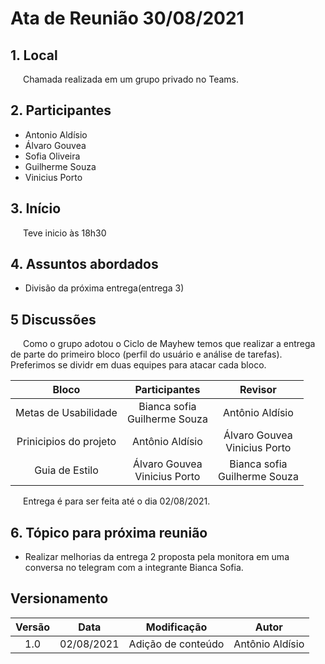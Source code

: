 # Ata de Reunião 30/08/2021

## 1. Local
<p style="text-indent: 20px; align = "justify">
Chamada realizada em um grupo privado no Teams.
</p>


## 2. Participantes
- Antonio Aldísio
- Álvaro  Gouvea 
- Sofia  Oliveira
- Guilherme  Souza
- Vinicius Porto


## 3. Início
<p style="text-indent: 20px; align = "justify">
Teve inicio às 18h30
</p>

## 4. Assuntos abordados

- Divisão da próxima entrega(entrega 3)


## 5 Discussões

<p style="text-indent: 20px; align = "justify">
Como o grupo adotou o Ciclo de Mayhew temos que realizar a entrega de parte do primeiro bloco (perfil do usuário e análise de tarefas). Preferimos se dividr em duas equipes para atacar cada bloco.
</p>

<center>

| Bloco | Participantes| Revisor |
|:--:|:--:|:--:|
|Metas de Usabilidade| Bianca sofia <br> Guilherme  Souza | Antônio Aldísio|
|Prinicipios do projeto| Antônio Aldísio |Álvaro  Gouvea <br> Vinicius Porto|
| Guia de Estilo | Álvaro  Gouvea <br> Vinicius Porto| Bianca sofia <br> Guilherme  Souza |



</center>


<p style="text-indent: 20px; align = "justify">
Entrega é para ser feita até o dia 02/08/2021.
</p>

## 6. Tópico para próxima reunião
- Realizar melhorias da entrega 2 proposta pela monitora em uma conversa no telegram com a integrante Bianca Sofia.


## Versionamento
<center>

| Versão | Data | Modificação | Autor |
|:--:|:--:|:--:|:--:|
| 1.0  | 02/08/2021 | Adição de conteúdo | Antônio Aldísio |

</center>